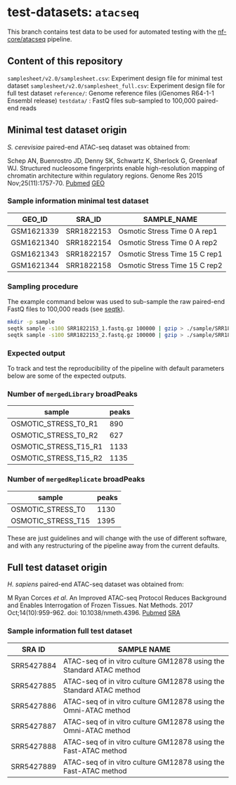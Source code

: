 # test-datasets: `atacseq`

This branch contains test data to be used for automated testing with the [nf-core/atacseq](https://github.com/nf-core/atacseq) pipeline.

## Content of this repository

`samplesheet/v2.0/samplesheet.csv`: Experiment design file for minimal test dataset
`samplesheet/v2.0/samplesheet_full.csv`: Experiment design file for full test dataset
`reference/`: Genome reference files (iGenomes R64-1-1 Ensembl release)
`testdata/` : FastQ files sub-sampled to 100,000 paired-end reads

## Minimal test dataset origin

*S. cerevisiae* paired-end ATAC-seq dataset was obtained from:

Schep AN, Buenrostro JD, Denny SK, Schwartz K, Sherlock G, Greenleaf WJ. Structured nucleosome fingerprints enable high-resolution mapping of chromatin architecture within regulatory regions. Genome Res 2015 Nov;25(11):1757-70. [Pubmed](https://www.ncbi.nlm.nih.gov/pubmed/26314830) [GEO](https://www.ncbi.nlm.nih.gov/geo/query/acc.cgi?acc=GSE66386)

### Sample information minimal test dataset

| GEO_ID	    | SRA_ID	    | SAMPLE_NAME	                  |
|-------------|-------------|-------------------------------|
| GSM1621339	| SRR1822153	| Osmotic Stress Time 0 A rep1	|
| GSM1621340	| SRR1822154	| Osmotic Stress Time 0 A rep2	|
| GSM1621343	| SRR1822157	| Osmotic Stress Time 15 C rep1	|
| GSM1621344	| SRR1822158	| Osmotic Stress Time 15 C rep2	|

### Sampling procedure

The example command below was used to sub-sample the raw paired-end FastQ files to 100,000 reads (see [seqtk](https://github.com/lh3/seqtk)).

```bash
mkdir -p sample
seqtk sample -s100 SRR1822153_1.fastq.gz 100000 | gzip > ./sample/SRR1822153_1.fastq.gz
seqtk sample -s100 SRR1822153_2.fastq.gz 100000 | gzip > ./sample/SRR1822153_2.fastq.gz
```

### Expected output

To track and test the reproducibility of the pipeline with default parameters below are some of the expected outputs.

### Number of `mergedLibrary` broadPeaks

| sample	              | peaks	|
|-----------------------|-------|
| OSMOTIC_STRESS_T0_R1	| 890	  |
| OSMOTIC_STRESS_T0_R2	| 627	  |
| OSMOTIC_STRESS_T15_R1	| 1133	|
| OSMOTIC_STRESS_T15_R2	| 1135  |

### Number of `mergedReplicate` broadPeaks

| sample	              | peaks	|
|-----------------------|-------|
| OSMOTIC_STRESS_T0	    | 1130	|
| OSMOTIC_STRESS_T15	  | 1395	|

These are just guidelines and will change with the use of different software, and with any restructuring of the pipeline away from the current defaults.

## Full test dataset origin

*H. sapiens* paired-end ATAC-seq dataset was obtained from:

M Ryan Corces *et al*. An Improved ATAC-seq Protocol Reduces Background and Enables Interrogation of Frozen Tissues. Nat Methods. 2017 Oct;14(10):959-962. doi: 10.1038/nmeth.4396.
[Pubmed](https://pubmed.ncbi.nlm.nih.gov/28846090/) [SRA](https://www.ncbi.nlm.nih.gov/bioproject/?term=PRJNA380283)


### Sample information full test dataset

| SRA ID     | SAMPLE NAME                                                         |
|------------|---------------------------------------------------------------------|
| SRR5427884 | ATAC-seq of in vitro culture GM12878 using the Standard ATAC method |
| SRR5427885 | ATAC-seq of in vitro culture GM12878 using the Standard ATAC method |
| SRR5427886 | ATAC-seq of in vitro culture GM12878 using the Omni-ATAC method	   |
| SRR5427887 | ATAC-seq of in vitro culture GM12878 using the Omni-ATAC method	   |
| SRR5427888 | ATAC-seq of in vitro culture GM12878 using the Fast-ATAC method	   |
| SRR5427889 | ATAC-seq of in vitro culture GM12878 using the Fast-ATAC method	   |
